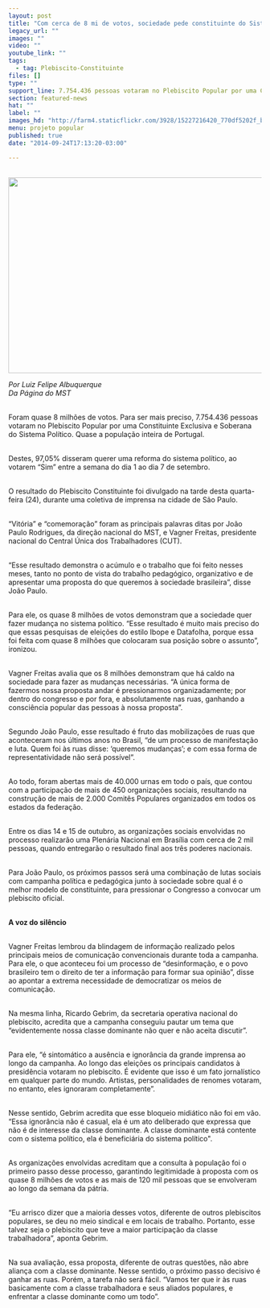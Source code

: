 ```yaml
---
layout: post
title: "Com cerca de 8 mi de votos, sociedade pede constituinte do Sistema Político"
legacy_url: ""
images: ""
video: ""
youtube_link: ""
tags:
  - tag: Plebiscito-Constituinte
files: []
type: ""
support_line: 7.754.436 pessoas votaram no Plebiscito Popular por uma Constituinte Exclusiva e Soberana do Sistema Político.
section: featured-news
hat: ""
label: ""
images_hd: "http://farm4.staticflickr.com/3928/15227216420_770df5202f_b.jpg"
menu: projeto popular
published: true
date: "2014-09-24T17:13:20-03:00"

---
```

<p><br />
<img alt="" height="389" src="http://farm4.staticflickr.com/3928/15227216420_770df5202f_b.jpg" width="650" /></p>

<p><em>Por Luiz Felipe Albuquerque</em><br />
<em>Da P&aacute;gina do MST</em></p>

<p><br />
Foram quase 8 milh&otilde;es de votos. Para ser mais preciso, 7.754.436 pessoas votaram no Plebiscito Popular por uma Constituinte Exclusiva e Soberana do Sistema Pol&iacute;tico. Quase a popula&ccedil;&atilde;o inteira de Portugal.&nbsp;</p>

<p><br />
Destes, 97,05% disseram querer uma reforma do sistema pol&iacute;tico, ao votarem &ldquo;Sim&rdquo; entre a semana do dia 1 ao dia 7 de setembro.</p>

<p><br />
O resultado do Plebiscito Constituinte foi divulgado na tarde desta quarta-feira (24), durante uma coletiva de imprensa na cidade de S&atilde;o Paulo.&nbsp;</p>

<p><br />
&ldquo;Vit&oacute;ria&rdquo; e &ldquo;comemora&ccedil;&atilde;o&rdquo; foram as principais palavras ditas por Jo&atilde;o Paulo Rodrigues, da dire&ccedil;&atilde;o nacional do MST, e Vagner Freitas, presidente nacional do Central &Uacute;nica dos Trabalhadores (CUT).</p>

<p><br />
&ldquo;Esse resultado demonstra o ac&uacute;mulo e o trabalho que foi feito nesses meses, tanto no ponto de vista do trabalho pedag&oacute;gico, organizativo e de apresentar uma proposta do que queremos &agrave; sociedade brasileira&rdquo;, disse Jo&atilde;o Paulo.</p>

<p><br />
Para ele, os quase 8 milh&otilde;es de votos demonstram que a sociedade quer fazer mudan&ccedil;a no sistema pol&iacute;tico. &ldquo;Esse resultado &eacute; muito mais preciso do que essas pesquisas de elei&ccedil;&otilde;es do estilo Ibope e Datafolha, porque essa foi feita com quase 8 milh&otilde;es que colocaram sua posi&ccedil;&atilde;o sobre o assunto&rdquo;, ironizou.&nbsp;</p>

<p><br />
Vagner Freitas avalia que os 8 milh&otilde;es demonstram que h&aacute; caldo na sociedade para fazer as mudan&ccedil;as necess&aacute;rias. &ldquo;A &uacute;nica forma de fazermos nossa proposta andar &eacute; pressionarmos organizadamente; por dentro do congresso e por fora, e absolutamente nas ruas, ganhando a consci&ecirc;ncia popular das pessoas &agrave; nossa proposta&rdquo;.</p>

<p><br />
Segundo Jo&atilde;o Paulo, esse resultado &eacute; fruto das mobiliza&ccedil;&otilde;es de ruas que aconteceram nos &uacute;ltimos anos no Brasil, &ldquo;de um processo de manifesta&ccedil;&atilde;o e luta. Quem foi &agrave;s ruas disse: &lsquo;queremos mudan&ccedil;as&rsquo;; e com essa forma de representatividade n&atilde;o ser&aacute; poss&iacute;vel&rdquo;.</p>

<p><br />
Ao todo, foram abertas mais de 40.000 urnas em todo o pa&iacute;s, que contou com a participa&ccedil;&atilde;o de mais de 450 organiza&ccedil;&otilde;es sociais, resultando na constru&ccedil;&atilde;o de mais de 2.000 Comit&ecirc;s Populares organizados em todos os estados da federa&ccedil;&atilde;o.&nbsp;</p>

<p><br />
Entre os dias 14 e 15 de outubro, as organiza&ccedil;&otilde;es sociais envolvidas no processo realizar&atilde;o uma Plen&aacute;ria Nacional em Bras&iacute;lia com cerca de 2 mil pessoas, quando entregar&atilde;o o resultado final aos tr&ecirc;s poderes nacionais.&nbsp;</p>

<p><br />
Para Jo&atilde;o Paulo, os pr&oacute;ximos passos ser&aacute; uma combina&ccedil;&atilde;o de lutas sociais com campanha pol&iacute;tica e pedag&oacute;gica junto &agrave; sociedade sobre qual &eacute; o melhor modelo de constituinte, para pressionar o Congresso a convocar um plebiscito oficial.&nbsp;</p>

<p><br />
<strong>A voz do sil&ecirc;ncio</strong></p>

<p><br />
Vagner Freitas lembrou da blindagem de informa&ccedil;&atilde;o realizado pelos principais meios de comunica&ccedil;&atilde;o convencionais durante toda a campanha. Para ele, o que aconteceu foi um processo de &ldquo;desinforma&ccedil;&atilde;o, e o povo brasileiro tem o direito de ter a informa&ccedil;&atilde;o para formar sua opini&atilde;o&rdquo;, disse ao apontar a extrema necessidade de democratizar os meios de comunica&ccedil;&atilde;o.&nbsp;</p>

<p><br />
Na mesma linha, Ricardo Gebrim, da secretaria operativa nacional do plebiscito, acredita que a campanha conseguiu pautar um tema que &ldquo;evidentemente nossa classe dominante n&atilde;o quer e n&atilde;o aceita discutir&rdquo;.&nbsp;</p>

<p><br />
Para ele, &ldquo;&eacute; sintom&aacute;tico a aus&ecirc;ncia e ignor&acirc;ncia da grande imprensa ao longo da campanha. Ao longo das elei&ccedil;&otilde;es os principais candidatos &agrave; presid&ecirc;ncia votaram no plebiscito. &Eacute; evidente que isso &eacute; um fato jornal&iacute;stico em qualquer parte do mundo. Artistas, personalidades de renomes votaram, no entanto, eles ignoraram completamente&rdquo;.&nbsp;</p>

<p><br />
Nesse sentido, Gebrim acredita que esse bloqueio midi&aacute;tico n&atilde;o foi em v&atilde;o. &ldquo;Essa ignor&acirc;ncia n&atilde;o &eacute; casual, ela &eacute; um ato deliberado que expressa que n&atilde;o &eacute; de interesse da classe dominante. A classe dominante est&aacute; contente com o sistema pol&iacute;tico, ela &eacute; benefici&aacute;ria do sistema pol&iacute;tico&quot;.</p>

<p><br />
As organiza&ccedil;&otilde;es envolvidas acreditam que a consulta &agrave; popula&ccedil;&atilde;o foi o primeiro passo desse processo, garantindo legitimidade &agrave; proposta com os quase 8 milh&otilde;es de votos e as mais de 120 mil pessoas que se envolveram ao longo da semana da p&aacute;tria.&nbsp;</p>

<p><br />
&ldquo;Eu arrisco dizer que a maioria desses votos, diferente de outros plebiscitos populares, se deu no meio sindical e em locais de trabalho. Portanto, esse talvez seja o plebiscito que teve a maior participa&ccedil;&atilde;o da classe trabalhadora&rdquo;, aponta Gebrim.&nbsp;</p>

<p><br />
Na sua avalia&ccedil;&atilde;o, essa proposta, diferente de outras quest&otilde;es, n&atilde;o abre alian&ccedil;a com a classe dominante. Nesse sentido, o pr&oacute;ximo passo decisivo &eacute; ganhar as ruas. Por&eacute;m, a tarefa n&atilde;o ser&aacute; f&aacute;cil. &ldquo;Vamos ter que ir &agrave;s ruas basicamente com a classe trabalhadora e seus aliados populares, e enfrentar a classe dominante como um todo&rdquo;.&nbsp;</p>
